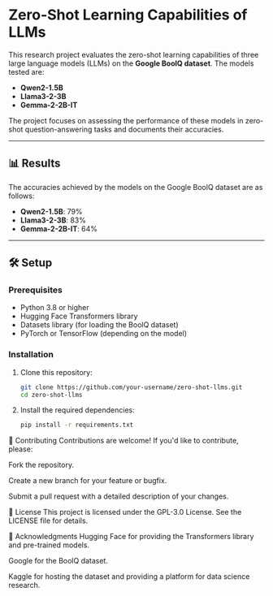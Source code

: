 # Zero-Shot Learning Capabilities of LLMs

This research project evaluates the zero-shot learning capabilities of three large language models (LLMs) on the **Google BoolQ dataset**. The models tested are:
- **Qwen2-1.5B**
- **Llama3-2-3B**
- **Gemma-2-2B-IT**

The project focuses on assessing the performance of these models in zero-shot question-answering tasks and documents their accuracies.

---

## 📊 Results

The accuracies achieved by the models on the Google BoolQ dataset are as follows:
- **Qwen2-1.5B**: 79%
- **Llama3-2-3B**: 83%
- **Gemma-2-2B-IT**: 64%

---

## 🛠️ Setup

### Prerequisites
- Python 3.8 or higher
- Hugging Face Transformers library
- Datasets library (for loading the BoolQ dataset)
- PyTorch or TensorFlow (depending on the model)

### Installation
1. Clone this repository:
   ```bash
   git clone https://github.com/your-username/zero-shot-llms.git
   cd zero-shot-llms
   ```
2. Install the required dependencies:
   ```bash
   pip install -r requirements.txt
   ```

🤝 Contributing
Contributions are welcome! If you'd like to contribute, please:

Fork the repository.

Create a new branch for your feature or bugfix.

Submit a pull request with a detailed description of your changes.

📜 License
This project is licensed under the GPL-3.0 License. See the LICENSE file for details.

🙏 Acknowledgments
Hugging Face for providing the Transformers library and pre-trained models.

Google for the BoolQ dataset.

Kaggle for hosting the dataset and providing a platform for data science research.
